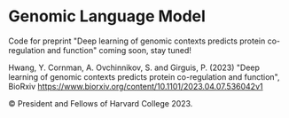 # Genomic Language Model
Code for preprint "Deep learning of genomic contexts predicts protein co-regulation and function" coming soon, stay tuned!

Hwang, Y. Cornman, A. Ovchinnikov, S. and Girguis, P. (2023) "Deep learning of genomic contexts predicts protein co-regulation and function", BioRxiv
https://www.biorxiv.org/content/10.1101/2023.04.07.536042v1


© President and Fellows of Harvard College 2023.
